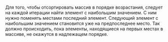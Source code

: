 Для того, чтобы отсортировать массив в порядке возрастания, следует на каждой итерации найти элемент с наибольшим значением. С ним нужно поменять местами последний элемент. Следующий элемент с наибольшим значением становится уже на предпоследнее место. Так должно происходить, пока элементы, находящиеся на первых местах в массивe, не окажутся в надлежащем порядке.
